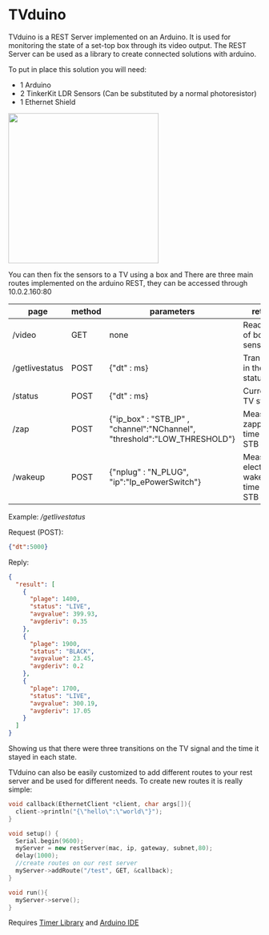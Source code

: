 # TVduino

TVduino is a REST Server implemented on an Arduino. It is used for monitoring the state of a set-top box through its video output. The REST Server can be used as a library to create connected solutions with arduino.

To put in place this solution you will need:

* 1 Arduino
* 2 TinkerKit LDR Sensors (Can be substituted by a normal photoresistor)
* 1 Ethernet Shield

<img src="http://i.imgur.com/eLKfb3X.png" width="300">

You can then fix the sensors to a TV using a box and 
There are three main routes implemented on the arduino REST, they can be accessed through 10.0.2.160:80

| page  | method  | parameters  | return  |
|---|---|---|---|
| /video  | GET | none  |  Readings of both sensors  |
| /getlivestatus  | POST  | {"dt" : ms}  |  Transitions in the TV status |
| /status  |  POST | {"dt" : ms} |  Current TV status |
| /zap  |  POST | {"ip_box" : "STB_IP" , "channel":"NChannel", "threshold":"LOW_THRESHOLD"} |  Measures zapping time for a STB (dev) |
| /wakeup  |  POST | {"nplug" : "N_PLUG", "ip":"Ip_ePowerSwitch"} |  Measures electrical wakeup time for a STB|


Example: */getlivestatus*

Request (POST):
```json
{"dt":5000}
```

Reply:
```json
{
  "result": [
    {
      "plage": 1400,
      "status": "LIVE",
      "avgvalue": 399.93,
      "avgderiv": 0.35
    },
    {
      "plage": 1900,
      "status": "BLACK",
      "avgvalue": 23.45,
      "avgderiv": 0.2
    },
    {
      "plage": 1700,
      "status": "LIVE",
      "avgvalue": 300.19,
      "avgderiv": 17.05
    }
  ]
}
```
Showing us that there were three transitions on the TV signal and the time it stayed in each state.

TVduino can also be easily customized to add different routes to your rest server and be used for different needs.
To create new routes it is really simple:

```c++
void callback(EthernetClient *client, char args[]){
  client->println("{\"hello\":\"world\"}"); 
}

void setup() {
  Serial.begin(9600);
  myServer = new restServer(mac, ip, gateway, subnet,80);
  delay(1000);
  //create routes on our rest server
  myServer->addRoute("/test", GET, &callback);
}

void run(){
  myServer->serve();
}
```

Requires [Timer Library](http://playground.arduino.cc/Code/Timer1) and [Arduino IDE](https://www.arduino.cc/en/Main/Software)
